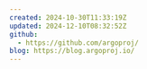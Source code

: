 ```yaml
---
created: 2024-10-30T11:33:19Z
updated: 2024-12-10T08:32:52Z
github:
  - https://github.com/argoproj/
blog: https://blog.argoproj.io/
---
```

